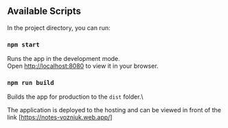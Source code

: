 ## Available Scripts

In the project directory, you can run:

### `npm start`

Runs the app in the development mode.\
Open [http://localhost:8080](http://localhost:8080) to view it in your browser.

### `npm run build`

Builds the app for production to the `dist` folder.\


The application is deployed to the hosting and can be viewed in front of the link [https://notes-vozniuk.web.app/]